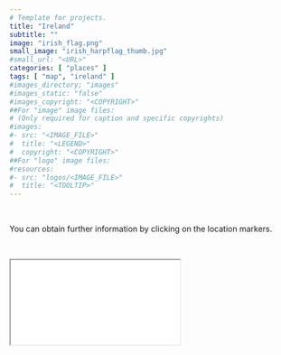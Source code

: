 ```yaml
---
# Template for projects.
title: "Ireland"
subtitle: ""
image: "irish_flag.png"
small_image: "irish_harpflag_thumb.jpg"
#small_url: "<URL>"
categories: [ "places" ]
tags: [ "map", "ireland" ]
#images_directory; "images"
#images_static: "false"
#images_copyright: "<COPYRIGHT>"
##For "image" image files:
# (Only required for caption and specific copyrights)
#images:
#- src: "<IMAGE_FILE>"
#  title: "<LEGEND>"
#  copyright: "<COPYRIGHT>"
##For "logo" image files:
#resources:
#- src: "logos/<IMAGE_FILE>"
#  title: "<TOOLTIP>"
---
```


&nbsp;

You can obtain further information by clicking on the location markers.

&nbsp;


<div class="thumbnail-container">
  <div class="thumbnail">
   <iframe src="/html/map_Ireland.html" frameborder="2" ></iframe>
  </div>
</div>
